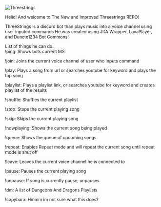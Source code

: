 ![Threestrings](https://user-images.githubusercontent.com/83373495/158119387-a339bf51-5d58-49a0-908c-9b5dd676465d.png)


Hello! And welcome to The New and Improved Threestrings REPO!

ThreeStrings is a discord bot than plays music into a voice channel using user inputed commands
He was created using JDA Wrapper, LavaPlayer, and Duncte1234 Bot Commons!

List of things he can do:	
!ping: Shows bots current MS

!join: Joins the current voice channel of user who inputs command

!play: Plays a song from url or searches youtube for keyword and plays the top song

!playlist: Plays a playlist link, or searches youtube for keyword and creates playlist of the results

!shuffle: Shuffles the current playlist

!stop: Stops the current playing song

!skip: Skips the current playing song

!nowplaying: Shows the current song being played

!queue: Shows the queue of upcoming songs

!repeat: Enables Repeat mode and will repeat the current song until repeat mode is shut off

!leave: Leaves the current voice channel he is connected to

!pause: Pauses the current playing song

!unpause: If song is currently pause, unpauses

!dm: A list of Dungeons And Dragons Playlists

!capybara: Hmmm im not sure what this does?
